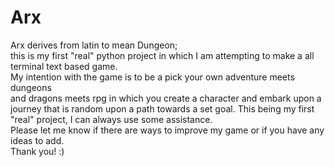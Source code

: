 # Arx
Arx derives from latin to mean Dungeon;  
this is my first "real" python project in which I am attempting to make a all terminal text based game.  
My intention with the game is to be a pick your own adventure meets dungeons   
and dragons meets rpg in which you create a character and embark upon a journey that is random upon a path towards a set goal.
This being my first "real" project, I can always use some assistance.   
Please let me know if there are ways to improve my game or if you have any ideas to add.  
Thank you! :)

